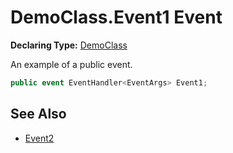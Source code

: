 # DemoClass.Event1 Event

**Declaring Type:** [DemoClass](../DemoClass.md)

An example of a public event.

```csharp
public event EventHandler<EventArgs> Event1;
```

## See Also

- [Event2](DemoClass.Event2.md)
